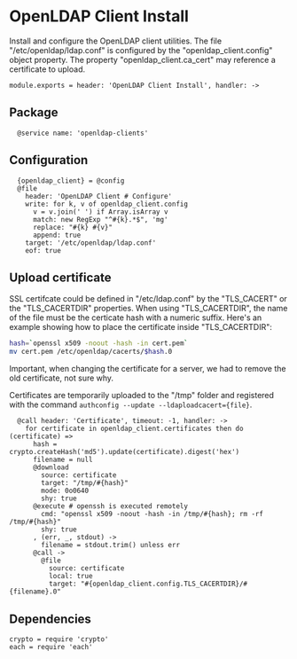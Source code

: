 
# OpenLDAP Client Install

Install and configure the OpenLDAP client utilities. The
file "/etc/openldap/ldap.conf" is configured by the "openldap_client.config"
object property. The property "openldap\_client.ca\_cert" may reference a 
certificate to upload.

    module.exports = header: 'OpenLDAP Client Install', handler: ->

## Package

      @service name: 'openldap-clients'

## Configuration

      {openldap_client} = @config
      @file
        header: 'OpenLDAP Client # Configure'
        write: for k, v of openldap_client.config
          v = v.join(' ') if Array.isArray v
          match: new RegExp "^#{k}.*$", 'mg'
          replace: "#{k} #{v}"
          append: true
        target: '/etc/openldap/ldap.conf'
        eof: true

## Upload certificate

SSL certifcate could be defined in "/etc/ldap.conf" by 
the "TLS\_CACERT" or the "TLS\_CACERTDIR" properties. When 
using "TLS_CACERTDIR", the name of the file  must be the 
certicate hash with a numeric suffix. Here's an example 
showing how to place the certificate inside "TLS\_CACERTDIR":

```bash
hash=`openssl x509 -noout -hash -in cert.pem`
mv cert.pem /etc/openldap/cacerts/$hash.0
```

Important, when changing the certificate for a server, we had to remove the old
certificate, not sure why.

Certificates are temporarily uploaded to the "/tmp" folder and registered with
the command `authconfig --update --ldaploadcacert={file}`.

      @call header: 'Certificate', timeout: -1, handler: ->
        for certificate in openldap_client.certificates then do (certificate) =>
          hash = crypto.createHash('md5').update(certificate).digest('hex')
          filename = null
          @download
            source: certificate
            target: "/tmp/#{hash}"
            mode: 0o0640
            shy: true
          @execute # openssh is executed remotely
            cmd: "openssl x509 -noout -hash -in /tmp/#{hash}; rm -rf /tmp/#{hash}"
            shy: true
          , (err, _, stdout) ->
            filename = stdout.trim() unless err
          @call ->
            @file 
              source: certificate
              local: true
              target: "#{openldap_client.config.TLS_CACERTDIR}/#{filename}.0"

## Dependencies

    crypto = require 'crypto'
    each = require 'each'

